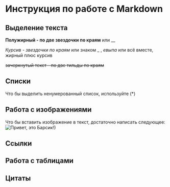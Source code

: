 # Инструкция по работе с Markdown

## Выделение текста

**Полужирный - по две звездочки по краям** или __

*Курсив - звездочки по краям*
или знаком _ ,   _евыпа_
или всё вместе, жирный плюс курсив

~~зачеркнутый текст - по две тильды по краям~~

## Списки
Что бы выделить ненумерованный список, используйте (*)
## Работа с изображениями

Что бы вставить изображение в текст, достаточно написать следующее: ![Привет, это Барсик!)](cat1.jpg)

## Ссылки

## Работа с таблицами

## Цитаты
